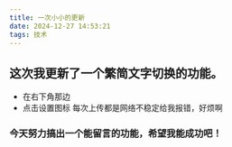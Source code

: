 ```yaml
---
title: 一次小小的更新
date: 2024-12-27 14:53:21
tags: 技术
---
```

## 这次我更新了一个繁简文字切换的功能。
* 在右下角那边
* 点击设置图标
每次上传都是网络不稳定给我报错，好烦啊
### 今天努力搞出一个能留言的功能，希望我能成功吧！